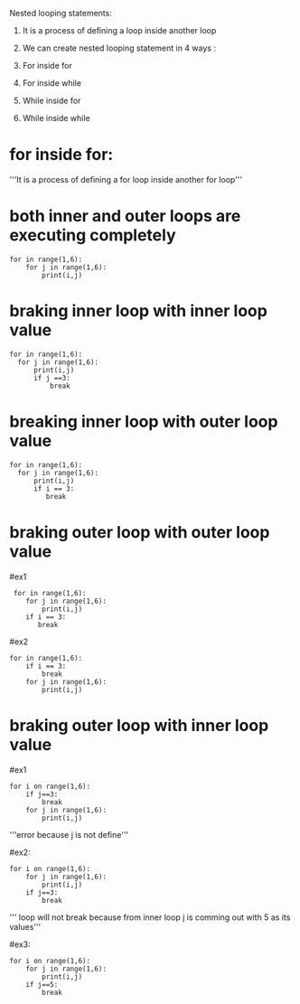 Nested looping statements: 

1. It is a process of defining a loop inside another loop  

2. We can create nested looping statement in 4 ways : 

1. For inside for 

2. For inside while 

3. While inside for  

4. While inside while


# for inside for:
'''It is a process of defining a for loop inside another for loop'''

# both inner and outer loops are executing completely

    for in range(1,6):
        for j in range(1,6):
            print(i,j)

# braking inner loop with inner loop value

    for in range(1,6):
      for j in range(1,6):
          print(i,j)
          if j ==3:
              break
# breaking inner loop with outer loop value

    for in range(1,6):
      for j in range(1,6):
          print(i,j)
          if i == 3:
             break
# braking outer loop with outer loop value
#ex1

     for in range(1,6):
        for j in range(1,6):
            print(i,j)
        if i == 3:
           break


#ex2

    for in range(1,6):
        if i == 3:
            break
        for j in range(1,6):
            print(i,j)



# braking outer loop with inner loop value

#ex1

    for i on range(1,6):
        if j==3:
            break
        for j in range(1,6):
            print(i,j)

'''error because j is not define'''

#ex2:

    for i on range(1,6):
        for j in range(1,6):
            print(i,j)
        if j==3:
            break

''' loop will not break because from inner loop j is comming out with
5 as its values'''

#ex3:

    for i on range(1,6):
        for j in range(1,6):
            print(i,j)
        if j==5:
            break
